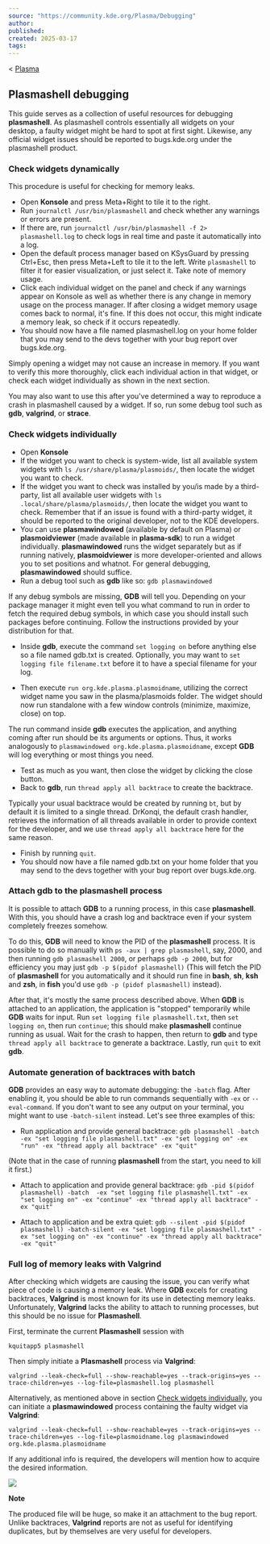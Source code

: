 ```yaml
---
source: "https://community.kde.org/Plasma/Debugging"
author:
published:
created: 2025-03-17
tags:
---
```

< [Plasma](https://community.kde.org/Plasma "Plasma")

## Plasmashell debugging

This guide serves as a collection of useful resources for debugging **plasmashell**. As plasmashell controls essentially all widgets on your desktop, a faulty widget might be hard to spot at first sight. Likewise, any official widget issues should be reported to bugs.kde.org under the plasmashell product.

### Check widgets dynamically

This procedure is useful for checking for memory leaks.

- Open **Konsole** and press Meta+Right to tile it to the right.
- Run `journalctl /usr/bin/plasmashell` and check whether any warnings or errors are present.
- If there are, run `journalctl /usr/bin/plasmashell -f 2> plasmashell.log` to check logs in real time and paste it automatically into a log.
- Open the default process manager based on KSysGuard by pressing Ctrl+Esc, then press Meta+Left to tile it to the left. Write `plasmashell` to filter it for easier visualization, or just select it. Take note of memory usage.
- Click each individual widget on the panel and check if any warnings appear on Konsole as well as whether there is any change in memory usage on the process manager. If after closing a widget memory usage comes back to normal, it's fine. If this does not occur, this might indicate a memory leak, so check if it occurs repeatedly.
- You should now have a file named plasmashell.log on your home folder that you may send to the devs together with your bug report over bugs.kde.org.

Simply opening a widget may not cause an increase in memory. If you want to verify this more thoroughly, click each individual action in that widget, or check each widget individually as shown in the next section.

You may also want to use this after you've determined a way to reproduce a crash in plasmashell caused by a widget. If so, run some debug tool such as **gdb**, **valgrind**, or **strace**.

### Check widgets individually

- Open **Konsole**
- If the widget you want to check is system-wide, list all available system widgets with `ls /usr/share/plasma/plasmoids/`, then locate the widget you want to check.
- If the widget you want to check was installed by you/is made by a third-party, list all available user widgets with `ls .local/share/plasma/plasmoids/`, then locate the widget you want to check. Remember that if an issue is found with a third-party widget, it should be reported to the original developer, not to the KDE developers.
- You can use **plasmawindowed** (available by default on Plasma) or **plasmoidviewer** (made available in **plasma-sdk**) to run a widget individually. **plasmawindowed** runs the widget separately but as if running natively, **plasmoidviewer** is more developer-oriented and allows you to set positions and whatnot. For general debugging, **plasmawindowed** should suffice.
- Run a debug tool such as **gdb** like so: `gdb plasmawindowed`

If any debug symbols are missing, **GDB** will tell you. Depending on your package manager it might even tell you what command to run in order to fetch the required debug symbols, in which case you should install such packages before continuing. Follow the instructions provided by your distribution for that.

- Inside **gdb**, execute the command `set logging on` before anything else so a file named gdb.txt is created. Optionally, you may want to `set logging file filename.txt` before it to have a special filename for your log.

- Then execute `run org.kde.plasma.plasmoidname`, utilizing the correct widget name you saw in the plasma/plasmoids folder. The widget should now run standalone with a few window controls (minimize, maximize, close) on top.

The run command inside **gdb** executes the application, and anything coming after run should be its arguments or options. Thus, it works analogously to `plasmawindowed org.kde.plasma.plasmoidname`, except **GDB** will log everything or most things you need.

- Test as much as you want, then close the widget by clicking the close button.
- Back to **gdb**, run `thread apply all backtrace` to create the backtrace.

Typically your usual backtrace would be created by running `bt`, but by default it is limited to a single thread. DrKonqi, the default crash handler, retrieves the information of all threads available in order to provide context for the developer, and we use `thread apply all backtrace` here for the same reason.

- Finish by running `quit`.
- You should now have a file named gdb.txt on your home folder that you may send to the devs together with your bug report over bugs.kde.org.

### Attach gdb to the plasmashell process

It is possible to attach **GDB** to a running process, in this case **plasmashell**. With this, you should have a crash log and backtrace even if your system completely freezes somehow.

To do this, **GDB** will need to know the PID of the **plasmashell** process. It is possible to do so manually with `ps -aux | grep plasmashell`, say, 2000, and then running `gdb plasmashell 2000`, or perhaps `gdb -p 2000`, but for efficiency you may just `gdb -p $(pidof plasmashell)` (This will fetch the PID of **plasmashell** for you automatically and it should run fine in **bash**, **sh**, **ksh** and **zsh**, in **fish** you'd use `gdb -p (pidof plasmashell)` instead).

After that, it's mostly the same process described above. When **GDB** is attached to an application, the application is "stopped" temporarily while **GDB** waits for input. Run `set logging file plasmashell.txt`, then `set logging on`, then run `continue`; this should make **plasmashell** continue running as usual. Wait for the crash to happen, then return to **gdb** and type `thread apply all backtrace` to generate a backtrace. Lastly, run `quit` to exit **gdb**.

### Automate generation of backtraces with batch

**GDB** provides an easy way to automate debugging: the `-batch` flag. After enabling it, you should be able to run commands sequentially with `-ex` or `--eval-command`. If you don't want to see any output on your terminal, you might want to use `-batch-silent` instead. Let's see three examples of this:

- Run application and provide general backtrace: `gdb plasmashell -batch -ex "set logging file plasmashell.txt" -ex "set logging on" -ex "run" -ex "thread apply all backtrace" -ex "quit"`

(Note that in the case of running **plasmashell** from the start, you need to kill it first.)

- Attach to application and provide general backtrace: `gdb -pid $(pidof plasmashell) -batch  -ex "set logging file plasmashell.txt" -ex "set logging on" -ex "continue" -ex "thread apply all backtrace" -ex "quit"`

- Attach to application and be extra quiet: `gdb --silent -pid $(pidof plasmashell) -batch-silent -ex "set logging file plasmashell.txt" -ex "set logging on" -ex "continue" -ex "thread apply all backtrace" -ex "quit"`

### Full log of memory leaks with Valgrind

After checking which widgets are causing the issue, you can verify what piece of code is causing a memory leak. Where **GDB** excels for creating backtraces, **Valgrind** is most known for its use in detecting memory leaks. Unfortunately, **Valgrind** lacks the ability to attach to running processes, but this should be no issue for **Plasmashell**.

First, terminate the current **Plasmashell** session with

```
kquitapp5 plasmashell
```

Then simply initiate a **Plasmashell** process via **Valgrind**:

```
valgrind --leak-check=full --show-reachable=yes --track-origins=yes --trace-children=yes --log-file=plasmashell.log plasmashell
```

Alternatively, as mentioned above in section [Check widgets individually](https://community.kde.org/Plasma/#Check_widgets_individually), you can initiate a **plasmawindowed** process containing the faulty widget via **Valgrind**:

```
valgrind --leak-check=full --show-reachable=yes --track-origins=yes --trace-children=yes --log-file=plasmoidname.log plasmawindowed org.kde.plasma.plasmoidname
```

If any additional info is required, the developers will mention how to acquire the desired information.

![](https://community.kde.org/images.community/c/c1/Note-box-icon.png)

**Note**

The produced file will be huge, so make it an attachment to the bug report. Unlike backtraces, **Valgrind** reports are not as useful for identifying duplicates, but by themselves are very useful for developers.
